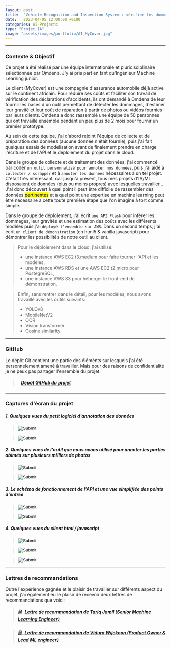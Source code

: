 ```yaml
---
layout: post
title:  "Vehicle Recognition and Inspection System : vérifier les dommages déclarés"
date:   2023-04-05 12:00:00 +0100
categories: AI-Projects
type: "Projet IA"
image: "assets/images/portfolio/AI_MyCover.jpg"
---
```


---
### Contexte & Objectif

Ce projet a été réalisé par une équipe internationale et pluridisciplinaire sélectionnée par Omdena. J'y ai pris part en tant qu'Ingénieur Machine Learning junior.

Le client (MyCover) est une compagnie d'assurance automobile déjà active sur le continent africain. Pour réduire ses coûts et faciliter son travail de vérification des déclarations d'accidents, ils ont demandé à Omdena de leur fournir les bases d'un outil permettant de détecter les dommages, d'estimer leur gravité et leur coût de réparation à partir de photos ou vidéos fournies par leurs clients. Omdena a donc rassemblé une équipe de 50 personnes qui ont travaillé ensemble pendant un peu plus de 2 mois pour fournir un premier prototype.

Au sein de cette équipe, j'ai d'abord rejoint l'équipe de collecte et de préparation des données (aucune donnée n'était fournie), puis j'ai fait quelques essais de modélisation avant de finalement prendre en charge l'écriture et de l'API et le déploiement du projet dans le cloud.

Dans le groupe de collecte et de traitement des données, j'ai commencé par coder `un outil personnalisé pour annoter nos données`, puis j'ai aidé à `collecter / scrapper` et à `annoter les données` nécessaires à un tel projet. C'était très intéressant, car jusqu'à présent, tous mes projets d'IA/ML disposaient de données (plus ou moins propres) avec lesquelles travailler... J'ai donc découvert à quel point il peut être difficile de rassembler des données <mark>pertinentes</mark> et à quel point une expertise en machine learning peut être nécessaire à cette toute première étape que l'on imagine à tort comme simple.

Dans le groupe de déploiement, j'ai écrit `une API Flask` pour inférer les dommages, leur gravités et une estimation des coûts avec les différents modèles puis j'ai `déployé l'ensemble sur AWS`. Dans un second temps, j'ai écrit `un client de démonstration` (en html5 & vanilla javascript) pour démontrer les possibilités de notre outil au client.

> Pour le déploiement dans le cloud, j'ai utilisé:
> - une instance AWS EC2 t3.medium pour faire tourner l'API et les modèles,
> - une instance AWS RDS et une AWS EC2 t2.micro pour PostegreSQL,
> - une instance AWS S3 pour héberger le front-end de démonstration.

> Enfin, sans rentrer dans le détail, pour les modèles, nous avons travaillé avec les outils suivants:
> - YOLOv8
> - MobileNetV2
> - OCR
> - Vision transformer
> - Cosine similarity

---
### GitHub

Le dépôt Git contient une partie des éléménts sur lesquels j'ai été personnelement amené à travailler. Mais pour des raisons de confidentialité je ne peux pas partager l'ensemble du projet.

> ##### <ico class="ti-github"></ico>&nbsp;&nbsp; <a href='https://github.com/Valkea/Omdena_MyCover' target='_blank'>Dépôt GitHub du projet</a>

---
### Captures d'écran du projet

##### 1. Quelques vues du petit logiciel d'annotation des données

> <input type='image' src='{{site.baseurl}}/assets/images/portfolio/MyCover/02.png' class='screenshots'>

> <input type='image' src='{{site.baseurl}}/assets/images/portfolio/MyCover/03.png' class='screenshots'>

##### 2. Quelques vues de l'outil que nous avons utilisé pour annoter les parties abimés sur plusieurs milliers de photos

> <input type='image' src='{{site.baseurl}}/assets/images/portfolio/MyCover/04.png' class='screenshots'>

> <input type='image' src='{{site.baseurl}}/assets/images/portfolio/MyCover/05.png' class='screenshots'>

##### 3. Le schéma de fonctionnement de l'API et une vue simplifiée des points d'entrée

> <input type='image' src='{{site.baseurl}}/assets/images/portfolio/MyCover/10.jpg' class='screenshots'>

> <input type='image' src='{{site.baseurl}}/assets/images/portfolio/MyCover/06.png' class='screenshots'>


##### 4. Quelques vues du client html / javascript

> <input type='image' src='{{site.baseurl}}/assets/images/portfolio/MyCover/07.png' class='screenshots'>

> <input type='image' src='{{site.baseurl}}/assets/images/portfolio/MyCover/08.png' class='screenshots'>

> <input type='image' src='{{site.baseurl}}/assets/images/portfolio/MyCover/09.png' class='screenshots'>

---
### Lettres de recommandations

Outre l'expérience gagnée et le plaisir de travailler sur différents aspect du projet, j'ai également eu le plaisir de recevoir deux lettres de recommandations que voici:

> ##### <a href='{{site.baseurl}}/assets/pdf/Recommendation_Letter_from_Tariq.pdf' target='_blank'><ico><b>🗎 </b></ico>&nbsp;&nbsp;Lettre de recommandation de Tariq Jamil (Senior Machine Learning Engineer)</a>

> ##### <a href='{{site.baseurl}}/assets/pdf/Recommendation_Letter_from_Vidura.pdf' target='_blank'><ico><b>🗎 </b></ico>&nbsp;&nbsp;Lettre de recommandation de Vidura Wijekoon (Product Owner & Lead ML engineer)</a>
